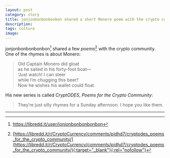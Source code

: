 ```yaml
---
layout: post
category: story
title: jonjonbonbonbonbon shared a short Monero poem with the crypto community
description: 
tags: culture
image: 
---
```


jonjonbonbonbonbon[^1] shared a few *poems*[^2] with the crypto community. One of the rhymes is about Monero:

> Old Captain Monero did gloat<br>
as he sailed in his forty-foot boat—<br>
‘Just watch! I can steer<br>
while I’m chugging this beer!’<br>
Now he wishes his wallet could float.

His new series is called *CryptODES*, *Poems for the Crypto Community*:

> They’re just silly rhymes for a Sunday afternoon. I hope you like them.


---

[^1]: https://libredd.it/user/jonjonbonbonbonbon
[^2]: [https://libredd.it/r/CryptoCurrency/comments/pidhd7/cryptodes_poems_for_the_crypto_community/](https://libredd.it/r/CryptoCurrency/comments/pidhd7/cryptodes_poems_for_the_crypto_community/){:target="_blank"}{:rel="nofollow"}
